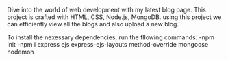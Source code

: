 Dive into the world of web development with my latest blog page.
This project is crafted with HTML, CSS, Node.js, MongoDB. using this project we can efficiently view all the blogs and also upload a new blog.


To install the nexessary dependencies, run the fllowing commands:
-npm  init
-npm i express ejs express-ejs-layouts method-override mongoose nodemon
